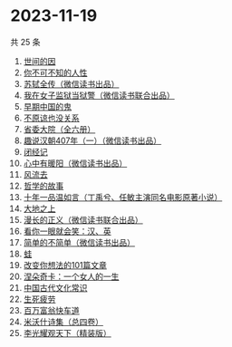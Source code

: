 # 2023-11-19

共 25 条

<!-- BEGIN WEREAD -->
<!-- 最后更新时间 2023-11-19 23:03:50 +0800 -->
1. [世间的因](https://weread.qq.com/web/bookDetail/19432450813ab850dg0140b2)
1. [你不可不知的人性](https://weread.qq.com/web/bookDetail/bbe32320726cb7c7bbe431c)
1. [苏轼全传（微信读书出品）](https://weread.qq.com/web/bookDetail/f29329f0813ab84b6g012c19)
1. [我在女子监狱当狱警（微信读书联合出品）](https://weread.qq.com/web/bookDetail/a6832ec0813ab84c3g0110fe)
1. [早期中国的鬼](https://weread.qq.com/web/bookDetail/a0c32690813ab7de9g016a0f)
1. [不原谅也没关系](https://weread.qq.com/web/bookDetail/5a832b90813ab78dag016aaa)
1. [省委大院（全六册）](https://weread.qq.com/web/bookDetail/a7a32450813ab81fag013705)
1. [趣说汉朝407年（一）（微信读书出品）](https://weread.qq.com/web/bookDetail/8c332580813ab8498g015f61)
1. [闭经记](https://weread.qq.com/web/bookDetail/35332510813ab84b3g0188bd)
1. [心中有暖阳（微信读书出品）](https://weread.qq.com/web/bookDetail/c8132c10813ab84a8g01319d)
1. [风流去](https://weread.qq.com/web/bookDetail/b4332550813ab7e21g016087)
1. [哲学的故事](https://weread.qq.com/web/bookDetail/e5832af0716ae806e581eab)
1. [十年一品温如言（丁禹兮、任敏主演同名电影原著小说）](https://weread.qq.com/web/bookDetail/fdf32e205c98e8fdff600dc)
1. [大地之上](https://weread.qq.com/web/bookDetail/3c832390813ab7f8ag012970)
1. [漫长的正义（微信读书联合出品）](https://weread.qq.com/web/bookDetail/95b32ca0813ab848bg016ac9)
1. [看你一眼就会笑：汉、英](https://weread.qq.com/web/bookDetail/4f4321f0813ab73d2g010f15)
1. [简单的不简单（微信读书出品）](https://weread.qq.com/web/bookDetail/a0632380813ab848ag0104e3)
1. [蛙](https://weread.qq.com/web/bookDetail/f5432d3071935f5df546a42)
1. [改变你想法的101篇文章](https://weread.qq.com/web/bookDetail/9c432440813ab7377g01155c)
1. [涅朵奇卡：一个女人的一生](https://weread.qq.com/web/bookDetail/dd432c10813ab8252g015dd3)
1. [中国古代文化常识](https://weread.qq.com/web/bookDetail/36832c507164851a368ca1b)
1. [生死疲劳](https://weread.qq.com/web/bookDetail/c2f320f071935f63c2f1313)
1. [百万富翁快车道](https://weread.qq.com/web/bookDetail/718323107209303d7180890)
1. [米沃什诗集（总四卷）](https://weread.qq.com/web/bookDetail/702329c0813ab7da7g01180c)
1. [李光耀观天下（精装版）](https://weread.qq.com/web/bookDetail/63c32e90813ab844ag014d47)
<!-- END WEREAD -->